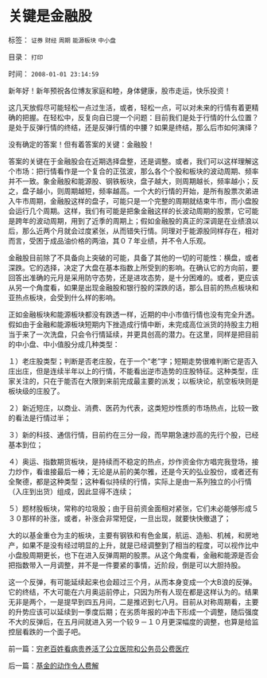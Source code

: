 # 关键是金融股

标签： `证券` `财经` `周期` `能源板块` `中小盘` 

目录： `打印`

时间： `2008-01-01 23:14:59`

新年好！新年预祝各位博友家庭和睦，身体健康，股市走运，快乐投资！

这几天放假尽可能轻松一点过生活，或者，轻松一点，可以对未来的行情有着更精确的把握。在轻松中，反复向自已提一个问题：目前我们是处于行情的什么位置？是处于反弹行情的终结，还是反弹行情的中腰？如果是终结，那么后市如何演绎？

没有确定的答案！但有着答案的关键：金融股！

答案的关键在于金融股会在近期选择盘整，还是调整。或者，我们可以这样理解这个市场：把行情看作是一个复合的正弦波，那么各个个股和板块的波动周期、频率并不一致。象金融股和能源股、钢铁板块，盘子越大，则周期越长，频率越小；反之，盘子越小，则周期越短，频率越高。一个大的行情的开始，是所有股票次弟进入牛市周期，金融股这样的盘子，可能只是一个完整的周期就结束牛市，而小盘股会运行几个周期。这样，我们有可能是把象金融这样的长波动周期的股票，它可能是跨年的波动周期，用到了近季的周期上；假如金融股的真正的深调是在业绩浪以后，那么近两个月就会过度紧张，从而错失行情。同理对于能源股同样存在，相对而言，受困于成品油价格的两油，其０７年业绩，并不令人乐观。

金融股目前除了不具备向上突破的可能，具备了其他的一切的可能性：横盘，或者深跌。它的选择，决定了大盘在基本指数上所受到的影响。在确认它的方向前，要回答出准确的元月是采用防守态势，还是进攻态势，是十分困难的。或者，更应该从另一个角度看，如果是出现金融股和银行股的深跌的话，那么目前的热点板块和亚热点板块，会受到什么样的影响。

正如金融板块和能源板块都没有跌透一样，近期的中小市值行情也没有完全升透。假如由于金融和能源板块短期内下挫造成行情中断，未完成高位派货的持股主力相当于来了一次洗盘，只会令行情延续，并更具创高的潜力。在这里，同样是把目前的中小盘、中小值股分成几种类型：

１）老庄股类型；判断是否老庄股，在于一个“老”字；短期走势很难判断它是否入庄出庄，但是连续半年以上的行情，不能看出逆市造势的庄股特征。这种类型，庄家关注的，只在于能否在大限到来前完成最主要的派发；以板块论，航空板块则是板块级的庄股了。

２）新近短庄，以商业、消费、医药为代表，这类短炒性质的市场热点，比较一致的看法是行情过半；

３）新的科技、通信行情，目前约在三分一段，而早期急速炒高的先行个股，已经基本到位；

４）奥运、指数期货板块，是持续而不稳定的热点，炒作资金你方唱完我登场，接力炒作，看谁接最后一棒；无论是从前的美尔雅，还是今天的弘业股份，或者还有全聚德，都是这种类型；这种看似持续的行情，实际上是由一系列独立的小行情（入庄到出货）组成，因此显得不连续；

５）题材股板块，常称的垃圾股；由于目前资金面相对紧张，它们未必能够形成５３０那样的补涨，或者，补涨会非常短促，一旦出现，就要快快撤退了；

大的以基金重仓为主的板块，主要有钢铁和有色金属，航运、造船、机械，和房地产，如果不是没有经过明显的上升，就是已经调整到了相当的程度，可以视作比中小盘股周期更长，也下在进入反弹周期的股票。从这个角度看，金融和能源是否会把指数带入一月调整，并不是一件要紧的事情，近阶段，倒是可以大胆持股。

这一个反弹，有可能延续起来也会超过三个月，从而本身变成一个大B浪的反弹。它的终结，不大可能在六月奥运前停止，只因为所有人现在都是这样认为的。结果无非是两个，一是提早到四五月间，二是推迟到七八月。目前从对称周期看，主要的升势应该可以延续到一季度后期；在劣质年报的冲击下形成一个调整，随后强度不大的反弹后，在五月间就进入另一个较９－１０月更深幅度的调整，也算是给监控层看跌的一个面子吧。



前一篇：[穷老百姓看病贵养活了公立医院和公务员公费医疗](../../../2008/1/1/穷老百姓看病贵养活了公立医院和公务员公费医疗.md)

后一篇：[基金的动作令人费解](../../../2008/1/3/基金的动作令人费解.md)